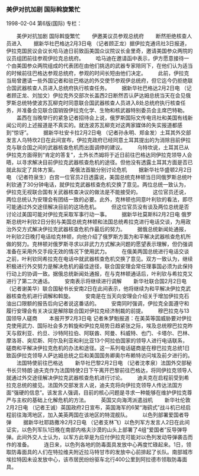 ### 美伊对抗加剧  国际斡旋繁忙

1998-02-04
第6版(国际)
专栏：

　　美伊对抗加剧  国际斡旋繁忙
　　伊邀美议员参观总统府
　　断然拒绝核查人员进入
　　据新华社巴格达2月3日电 （记者顾正龙）据伊拉克通讯社3日报道，伊拉克国民议会议长哈马迪日前致函美国众议院议长金里奇，邀请美国参众两院的议员组团前往参观伊拉克总统府。
　　哈马迪在邀请函中表示，伊方愿意接待一个由美国参众两院组成的代表团在由他们挑选的武器专家陪同下，在他们认为适当的时候前往巴格达参观总统府，参观的时间长短由他们决定。
　　此前，伊拉克当局曾邀请一些外国记者和驻巴格达的外交使节参观伊总统府，但它迄今仍拒绝联合国武器核查人员进入总统府执行核查任务。
　　据新华社巴格达2月2日电 （记者顾正龙、刘加文）伊拉克外交部次长盖西2日断然否认萨达姆总统当天在会见俄罗斯总统特使波苏瓦柳克时同意联合国武器核查人员进入8处总统府执行核查任务，并准备会见联合国销毁伊拉克化学、生物和核武器特别委员会主席巴特勒。
　　盖西在当晚举行的紧急记者招待会上说，俄罗斯国际文传电讯社和美国有线新闻公司的上述报道是不真实的。就连波苏瓦柳克对这两家媒体的失实报道都感到“惊讶”。
　　据新华社安卡拉2月2日电 （记者孙永明、郑金发）土耳其外交部发言人乌特坎2日在此间宣布，伊拉克政府已经同意土耳其提出的为消除目前伊拉克与联合国之间的武器核查危机而出面调停的建议。
　　乌特坎说，土耳其已从伊拉克方面得到“肯定的答复”，土外长杰姆将于近日前往巴格达同伊拉克领导人会晤，以寻求解决目前伊拉克武器核查危机的途径。但他没有透露土耳其方面是否已就此拟定了具体方案。
　　美俄法首脑分别讨论危机
　　据新华社华盛顿2月2日电 （记者符泉生）白宫一位官员2日透露说，美国总统克林顿当日同俄罗斯总统叶利钦通了30分钟电话，就伊拉克武器核查危机交换了意见。两位总统一致认为，伊拉克无视联合国有关武器核查决议的做法是不能接受的。
　　这位官员还说，两位总统认为安理会有团结一致的必要。此外，克林顿也同意叶利钦的看法，即尽可能通过外交途径解决目前的这场危机。
　　但这位官员没有谈及两位总统是否讨论过美国可能对伊拉克采取军事行动一事。
　　据新华社莫斯科2月2日电 俄罗斯总统叶利钦2日分别与美国总统克林顿和法国总统希拉克进行电话交谈，为用政治外交方式解决伊拉克武器核查危机作最后的努力。
　　据俄总统新闻处通报，叶利钦2日晚打电话给克林顿，向他介绍了俄罗斯方面为和平解决武器核查危机所做的努力。克林顿对俄罗斯寻求以非武力方式解决问题的愿望表示理解，但仍强调准备在采用外交手段无效的情况下使用武力。
　　在俄美两国总统进行电话交谈之前，叶利钦同希拉克在电话中就武器核查危机交换了意见。双方一致认为，继续积极进行外交努力是解决危机的最佳途径，联合国安理会常任理事国必须为此保持行动上的协调一致。据俄总统新闻处通报，在与克林顿通话后，叶利钦与希拉克又进行了第二次通话。
　　安南表示将继续进行调解
　　新华社联合国2月2日电 （记者谢美华）联合国秘书长安南2日在此间表示，他将继续为和平解决伊拉克武器核查危机进行调解和斡旋。
　　安南是在当天向安理会介绍关于增加伊拉克石油出口限额的报告后向记者说这番话的。
　　安南同时强调，伊拉克全面遵守和履行安理会有关决议是解除联合国对伊拉克经济制裁的前提。
　　穆巴拉克与13国领导人磋商
　　本报开罗2月3日电 记者朱梦魁报道：在美英等国威胁要对伊拉克使用武力、国际社会多方斡旋和伊拉克局势日趋紧张之际，埃及总统穆巴拉克昨天与叙利亚、约旦、沙特阿拉伯、阿联酋、阿曼、科威特、也门、卡塔尔、巴林、摩洛哥、突尼斯、阿尔及利亚和利比亚13个阿拉伯国家的领导人进行电话联系，磋商和平解决伊拉克危机的办法和途径。这一系列电话磋商是在穆巴拉克总统1日致函伊拉克领导人萨达姆总统之后和美国国务卿奥尔布赖特访问埃及前夕进行的。
　　法国特使前往巴格达
　　新华社巴黎2月2日电 （记者沈孝泉）法国外交部秘书长贝特朗·迪夫克作为法国特使2日下午离开巴黎前往巴格达，将同伊拉克领导人就通过外交途径解决伊拉克武器核查危机进行讨论。
　　迪夫克在启程前受到希拉克总统的接见。法国外交部发言人说，迪夫克将向伊拉克领导人传达法国方面“强硬的信息”。该发言人强调，目前的核心问题是寻求一种能够在维护伊拉克尊严与主权的基础上化解危机的方法。
　　英国又向海湾派遣战机
　　新华社伦敦2月2日电 （记者王诚）英国政府2日宣布，英国海军的6架“海鹞式”战斗机已经启程前往海湾地区，加入美英两国在该地区的特混舰队。
　　以色列部署爱国者导弹
　　据新华社耶路撒冷2月2日电 （记者支林飞）以色列军方发言人2日在此间证实，以色列军队1日晚在南部内格夫沙漠的山头上部署了4组“爱国者”反导弹导弹。此间外交人士认为，以军方此举是为应付伊拉克可能对以色列发动导弹袭击而作的准备。
　　连日来，以色列各地的防毒面具发放中心再度忙碌起来。1日，领取防毒面具的人们在特拉维夫附近拉马特甘市的发放中心前排起了长队。南部城市埃拉特因未设发放中心，该市居民纷纷驱车北行400公里到阿拉德市领取防毒面具。
